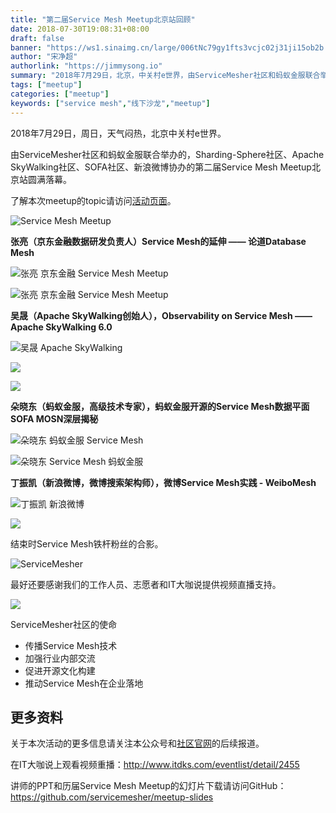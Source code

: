 ```yaml
---
title: "第二届Service Mesh Meetup北京站回顾"
date: 2018-07-30T19:08:31+08:00
draft: false
banner: "https://ws1.sinaimg.cn/large/006tNc79gy1fts3vcjc02j31ji15ob2b.jpg"
author: "宋净超"
authorlink: "https://jimmysong.io"
summary: "2018年7月29日，北京，中关村e世界，由ServiceMesher社区和蚂蚁金服联合举办的，Sharding-Sphere社区、Apache SkyWalking社区、SOFA社区、新浪微博协办的第二届Service Mesh Meetup北京站圆满落幕。"
tags: ["meetup"]
categories: ["meetup"]
keywords: ["service mesh","线下沙龙","meetup"]
---
```


2018年7月29日，周日，天气闷热，北京中关村e世界。

由ServiceMesher社区和蚂蚁金服联合举办的，Sharding-Sphere社区、Apache SkyWalking社区、SOFA社区、新浪微博协办的第二届Service Mesh Meetup北京站圆满落幕。

了解本次meetup的topic请访问[活动页面](/activity)。

![Service Mesh Meetup](https://ws1.sinaimg.cn/large/006tNc79gy1fts3o06igyj30sg0j0afk.jpg)

**张亮（京东金融数据研发负责人）Service Mesh的延伸 —— 论道Database Mesh**

![张亮 京东金融 Service Mesh Meetup](https://ws2.sinaimg.cn/large/006tNc79gy1fts3ow6pdxj30sg0j0wgn.jpg)

![张亮 京东金融 Service Mesh Meetup](https://ws2.sinaimg.cn/large/006tNc79gy1fts3pcqgm9j30sg0j0tcm.jpg)

**吴晟（Apache SkyWalking创始人），Observability on Service Mesh —— Apache SkyWalking 6.0**

![吴晟 Apache SkyWalking](https://ws2.sinaimg.cn/large/006tNc79gy1fts3q2ethrj318w0u0tcq.jpg)

![](https://ws4.sinaimg.cn/large/006tNc79gy1fts3qkcu6vj318w0u07go.jpg)

![](https://ws4.sinaimg.cn/large/006tNc79gy1fts3qpj1b9j318w0u0k6r.jpg)

**朵晓东（蚂蚁金服，高级技术专家），蚂蚁金服开源的Service Mesh数据平面SOFA MOSN深层揭秘**

![朵晓东 蚂蚁金服 Service Mesh](https://ws2.sinaimg.cn/large/006tNc79gy1fts3r3qc16j30sg0j0mzz.jpg)

![朵晓东 Service Mesh 蚂蚁金服](https://ws3.sinaimg.cn/large/006tNc79gy1fts3reafsmj30sg0j0adi.jpg)

**丁振凯（新浪微博，微博搜索架构师），微博Service Mesh实践 - WeiboMesh**

![丁振凯 新浪微博](https://ws2.sinaimg.cn/large/006tNc79gy1fts3rw3yerj30sg0j0wgx.jpg)

![](https://ws4.sinaimg.cn/large/006tNc79gy1fts3s4hf4xj318w0u0qed.jpg)

结束时Service Mesh铁杆粉丝的合影。

![ServiceMesher](https://ws1.sinaimg.cn/large/006tNc79gy1fts3smgw3rj317s0t8k4l.jpg)

最好还要感谢我们的工作人员、志愿者和IT大咖说提供视频直播支持。

![](https://ws1.sinaimg.cn/large/006tNc79gy1fts3sveslgj318w0u0wr2.jpg)

ServiceMesher社区的使命

- 传播Service Mesh技术
- 加强行业内部交流
- 促进开源文化构建
- 推动Service Mesh在企业落地

## 更多资料

关于本次活动的更多信息请关注本公众号和[社区官网](http://www.servicemesher.com)的后续报道。

在IT大咖说上观看视频重播：http://www.itdks.com/eventlist/detail/2455

讲师的PPT和历届Service Mesh Meetup的幻灯片下载请访问GitHub：https://github.com/servicemesher/meetup-slides

